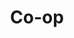 ---
title: Co-op
description: Designing and building digital services for the Co‑op.
link: https://coop-design-system.herokuapp.com
image: "/assets/images/coop.png"
---